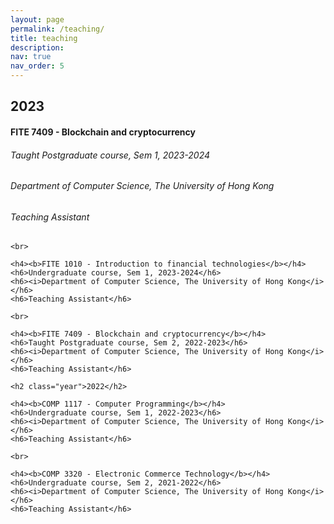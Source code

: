 ```yaml
---
layout: page
permalink: /teaching/
title: teaching
description: 
nav: true
nav_order: 5
---
```


<div class="publications">
	<h2 class="year">2023</h2>
	<h4><b>FITE 7409 - Blockchain and cryptocurrency</b></h4>
	<h6>Taught Postgraduate course, Sem 1, 2023-2024</h6>
	<h6><i>Department of Computer Science, The University of Hong Kong</i></h6>
	<h6>Teaching Assistant</h6>

	<br>

	<h4><b>FITE 1010 - Introduction to financial technologies</b></h4>
	<h6>Undergraduate course, Sem 1, 2023-2024</h6>
	<h6><i>Department of Computer Science, The University of Hong Kong</i></h6>
	<h6>Teaching Assistant</h6>

	<br>

	<h4><b>FITE 7409 - Blockchain and cryptocurrency</b></h4>
	<h6>Taught Postgraduate course, Sem 2, 2022-2023</h6>
	<h6><i>Department of Computer Science, The University of Hong Kong</i></h6>
	<h6>Teaching Assistant</h6>

	<h2 class="year">2022</h2>

	<h4><b>COMP 1117 - Computer Programming</b></h4>
	<h6>Undergraduate course, Sem 1, 2022-2023</h6>
	<h6><i>Department of Computer Science, The University of Hong Kong</i></h6>
	<h6>Teaching Assistant</h6>

	<br>

	<h4><b>COMP 3320 - Electronic Commerce Technology</b></h4>
	<h6>Undergraduate course, Sem 2, 2021-2022</h6>
	<h6><i>Department of Computer Science, The University of Hong Kong</i></h6>
	<h6>Teaching Assistant</h6>
</div>